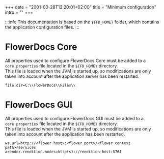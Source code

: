 +++
date = "2001-03-28T12:20:01+02:00"
title = "Minimum configuration"
intro = ""
+++

:::info
This documentation is based on the `${FD_HOME}` folder, which contains the application configuration files.
:::

# FlowerDocs Core 

All properties used to configure FlowerDocs Core must be added to a ``core.properties`` file located in the ``${FD_HOME}`` directory.  
This file is loaded when the JVM is started up, so modifications are only taken into account after the application server has been restarted.

```properties
file.dir=C:\\FlowerDocs\\Files\\	
```
# FlowerDocs GUI 

All properties used to configure FlowerDocs GUI must be added to a `core.properties` file located in the `${FD_HOME}` directory.  
This file is loaded when the JVM is started up, so modifications are only taken into account after the application has been restarted.

```properties
ws.url=http://<flower host>:<flower port>/<flower context path>/services
arender.rendition.nodes=http(s)://rendition-host:8761
```